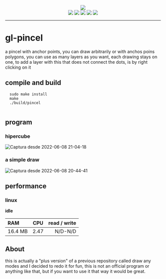 
<div align="center">
   <img src="https://user-images.githubusercontent.com/52190352/172750707-4c4103b5-314d-4478-a16d-2e7fd775b664.gif"></img>
</div>

 <div align="center"> 
   <img src="https://img.shields.io/static/v1?label=update&message=Today&color=success">
   <img src="https://img.shields.io/static/v1?label=version&message=1.0.0&color=green">
   <img src="https://img.shields.io/static/v1?label=lenguage&message=CPP&color=blue">
   <img src="https://img.shields.io/static/v1?label=standar&message=CPP17&color=red">
   <img src="https://img.shields.io/static/v1?label=CONTRIBUTIONS&message=ALL WELCOME&color=green">   
  
 </div>

<hr/>



# gl-pincel
a pincel with anchor points, you can draw  arbitrarily or with anchos poins polygons, you can use as many layers as you want, each drawing stays on one, to add a layer with this that does not connect the dots, is by right clicking on it

## compile and build

``` 
  sudo make install
  make
  ./build/pincel
  
```


## program
### hipercube
![Captura desde 2022-06-08 21-04-18](https://user-images.githubusercontent.com/52190352/172751016-73bb05d6-6b82-42d4-81a9-bde2789c17d0.png)



### a simple draw
![Captura desde 2022-06-08 20-44-41](https://user-images.githubusercontent.com/52190352/172750924-3cc7e78c-09bd-43fa-8cba-8cb31421c184.png)



## performance

### linux

**idle**

| RAM          | CPU            | read / write  |
| :---         |     :---:      |          ---: |
| 16.4 MB      |  2.47          |   N/D-N/D     |




## About

this is actually a "plus version" of a previous repository called draw any modes and I decided to redo it for fun, this is not an official program or anything like that, but if you want to use it that way it would be great.

